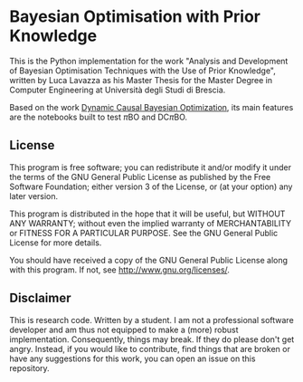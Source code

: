 # Bayesian Optimisation with Prior Knowledge

This is the Python implementation for the work "Analysis and Development of Bayesian Optimisation Techniques with the Use of Prior Knowledge", written by Luca Lavazza as his Master Thesis for the Master Degree in Computer Engineering at Università degli Studi di Brescia.

Based on the work [Dynamic Causal Bayesian Optimization](https://github.com/neildhir/DCBO), its main features are the notebooks built to test $\pi$BO and DC$\pi$BO.
 
## License

This program is free software; you can redistribute it and/or modify it under the terms of the GNU General Public License as published by the Free Software Foundation; either version 3 of the License, or (at your option) any later version.

This program is distributed in the hope that it will be useful, but WITHOUT ANY WARRANTY; without even the implied warranty of MERCHANTABILITY or FITNESS FOR A PARTICULAR PURPOSE. See the GNU General Public License for more details.

You should have received a copy of the GNU General Public License along with this program. If not, see <http://www.gnu.org/licenses/>.

## Disclaimer

This is research code. Written by a student. I am not a professional software developer and am thus not equipped to make a (more) robust implementation. Consequently, things may break. If they do please don't get angry. Instead, if you would like to contribute, find things that are broken or have any suggestions for this work, you can open an issue on this repository.
